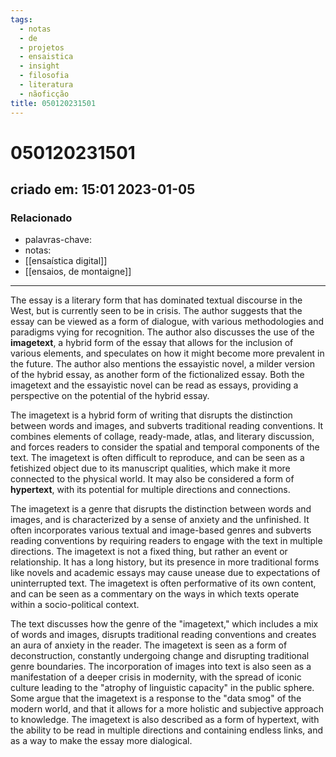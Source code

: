 ```yaml
---
tags:
  - notas
  - de
  - projetos
  - ensaistica
  - insight
  - filosofia
  - literatura
  - nãoficção
title: 050120231501
---
```


# 050120231501

## criado em: 15:01 2023-01-05

### Relacionado

- palavras-chave: 
- notas: 
- [[ensaística digital]]
- [[ensaios, de montaigne]]
---

The essay is a literary form that has dominated textual discourse in the West, but is currently seen to be in crisis. The author suggests that the essay can be viewed as a form of dialogue, with various methodologies and paradigms vying for recognition. The author also discusses the use of the **imagetext**, a hybrid form of the essay that allows for the inclusion of various elements, and speculates on how it might become more prevalent in the future. The author also mentions the essayistic novel, a milder version of the hybrid essay, as another form of the fictionalized essay. Both the imagetext and the essayistic novel can be read as essays, providing a perspective on the potential of the hybrid essay.

The imagetext is a hybrid form of writing that disrupts the distinction between words and images, and subverts traditional reading conventions. It combines elements of collage, ready-made, atlas, and literary discussion, and forces readers to consider the spatial and temporal components of the text. The imagetext is often difficult to reproduce, and can be seen as a fetishized object due to its manuscript qualities, which make it more connected to the physical world. It may also be considered a form of **hypertext**, with its potential for multiple directions and connections.

The imagetext is a genre that disrupts the distinction between words and images, and is characterized by a sense of anxiety and the unfinished. It often incorporates various textual and image-based genres and subverts reading conventions by requiring readers to engage with the text in multiple directions. The imagetext is not a fixed thing, but rather an event or relationship. It has a long history, but its presence in more traditional forms like novels and academic essays may cause unease due to expectations of uninterrupted text. The imagetext is often performative of its own content, and can be seen as a commentary on the ways in which texts operate within a socio-political context.

The text discusses how the genre of the "imagetext," which includes a mix of words and images, disrupts traditional reading conventions and creates an aura of anxiety in the reader. The imagetext is seen as a form of deconstruction, constantly undergoing change and disrupting traditional genre boundaries. The incorporation of images into text is also seen as a manifestation of a deeper crisis in modernity, with the spread of iconic culture leading to the "atrophy of linguistic capacity" in the public sphere. Some argue that the imagetext is a response to the "data smog" of the modern world, and that it allows for a more holistic and subjective approach to knowledge. The imagetext is also described as a form of hypertext, with the ability to be read in multiple directions and containing endless links, and as a way to make the essay more dialogical.
